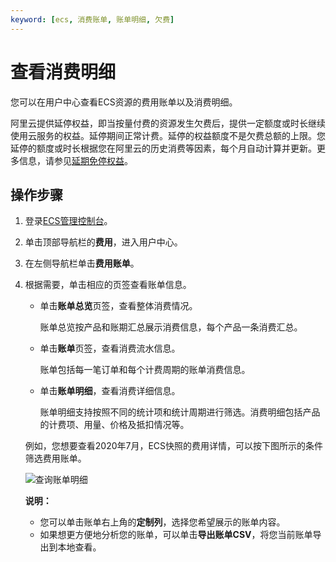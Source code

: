 ```yaml
---
keyword: [ecs, 消费账单, 账单明细, 欠费]
---
```


# 查看消费明细

您可以在用户中心查看ECS资源的费用账单以及消费明细。

阿里云提供延停权益，即当按量付费的资源发生欠费后，提供一定额度或时长继续使用云服务的权益。延停期间正常计费。延停的权益额度不是欠费总额的上限。您延停的额度或时长根据您在阿里云的历史消费等因素，每个月自动计算并更新。更多信息，请参见[延期免停权益](https://help.aliyun.com/document_detail/190777.html)。

## 操作步骤

1.  登录[ECS管理控制台](https://ecs.console.aliyun.com)。

2.  单击顶部导航栏的**费用**，进入用户中心。

3.  在左侧导航栏单击**费用账单**。

4.  根据需要，单击相应的页签查看账单信息。

    -   单击**账单总览**页签，查看整体消费情况。

        账单总览按产品和账期汇总展示消费信息，每个产品一条消费汇总。

    -   单击**账单**页签，查看消费流水信息。

        账单包括每一笔订单和每个计费周期的账单消费信息。

    -   单击**账单明细**，查看消费详细信息。

        账单明细支持按照不同的统计项和统计周期进行筛选。消费明细包括产品的计费项、用量、价格及抵扣情况等。

    例如，您想要查看2020年7月，ECS快照的费用详情，可以按下图所示的条件筛选费用账单。

    ![查询账单明细](https://static-aliyun-doc.oss-accelerate.aliyuncs.com/assets/img/zh-CN/0640168951/p142953.png)

    **说明：**

    -   您可以单击账单右上角的**定制列**，选择您希望展示的账单内容。
    -   如果想更方便地分析您的账单，可以单击**导出账单CSV**，将您当前账单导出到本地查看。


